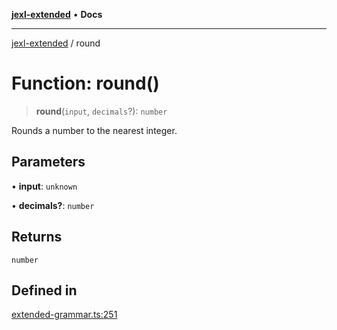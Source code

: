 [**jexl-extended**](../README.md) • **Docs**

***

[jexl-extended](../globals.md) / round

# Function: round()

> **round**(`input`, `decimals`?): `number`

Rounds a number to the nearest integer.

## Parameters

• **input**: `unknown`

• **decimals?**: `number`

## Returns

`number`

## Defined in

[extended-grammar.ts:251](https://github.com/nikoraes/jexl-extended/blob/0d088073b18839315bb7964d107cdd49b0d074cd/src/extended-grammar.ts#L251)
